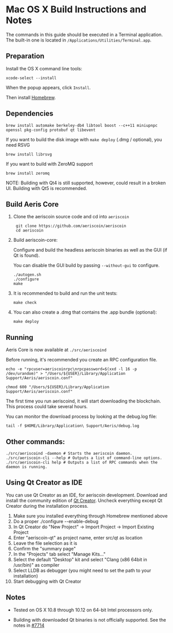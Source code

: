 Mac OS X Build Instructions and Notes
====================================
The commands in this guide should be executed in a Terminal application.
The built-in one is located in `/Applications/Utilities/Terminal.app`.

Preparation
-----------
Install the OS X command line tools:

`xcode-select --install`

When the popup appears, click `Install`.

Then install [Homebrew](https://brew.sh).

Dependencies
----------------------

    brew install automake berkeley-db4 libtool boost --c++11 miniupnpc openssl pkg-config protobuf qt libevent

If you want to build the disk image with `make deploy` (.dmg / optional), you need RSVG

    brew install librsvg

If you want to build with ZeroMQ support
    
    brew install zeromq

NOTE: Building with Qt4 is still supported, however, could result in a broken UI. Building with Qt5 is recommended.

Build Aeris Core
------------------------

1. Clone the aeriscoin source code and cd into `aeriscoin`

        git clone https://github.com/aeriscoin/aeriscoin
        cd aeriscoin

2.  Build aeriscoin-core:

    Configure and build the headless aeriscoin binaries as well as the GUI (if Qt is found).

    You can disable the GUI build by passing `--without-gui` to configure.

        ./autogen.sh
        ./configure
        make

3.  It is recommended to build and run the unit tests:

        make check

4.  You can also create a .dmg that contains the .app bundle (optional):

        make deploy

Running
-------

Aeris Core is now available at `./src/aeriscoind`

Before running, it's recommended you create an RPC configuration file.

    echo -e "rpcuser=aeriscoinrpc\nrpcpassword=$(xxd -l 16 -p /dev/urandom)" > "/Users/${USER}/Library/Application Support/Aeris/aeriscoin.conf"

    chmod 600 "/Users/${USER}/Library/Application Support/Aeris/aeriscoin.conf"

The first time you run aeriscoind, it will start downloading the blockchain. This process could take several hours.

You can monitor the download process by looking at the debug.log file:

    tail -f $HOME/Library/Application\ Support/Aeris/debug.log

Other commands:
-------

    ./src/aeriscoind -daemon # Starts the aeriscoin daemon.
    ./src/aeriscoin-cli --help # Outputs a list of command-line options.
    ./src/aeriscoin-cli help # Outputs a list of RPC commands when the daemon is running.

Using Qt Creator as IDE
------------------------
You can use Qt Creator as an IDE, for aeriscoin development.
Download and install the community edition of [Qt Creator](https://www.qt.io/download/).
Uncheck everything except Qt Creator during the installation process.

1. Make sure you installed everything through Homebrew mentioned above
2. Do a proper ./configure --enable-debug
3. In Qt Creator do "New Project" -> Import Project -> Import Existing Project
4. Enter "aeriscoin-qt" as project name, enter src/qt as location
5. Leave the file selection as it is
6. Confirm the "summary page"
7. In the "Projects" tab select "Manage Kits..."
8. Select the default "Desktop" kit and select "Clang (x86 64bit in /usr/bin)" as compiler
9. Select LLDB as debugger (you might need to set the path to your installation)
10. Start debugging with Qt Creator

Notes
-----

* Tested on OS X 10.8 through 10.12 on 64-bit Intel processors only.

* Building with downloaded Qt binaries is not officially supported. See the notes in [#7714](https://github.com/bitcoin/bitcoin/issues/7714)

